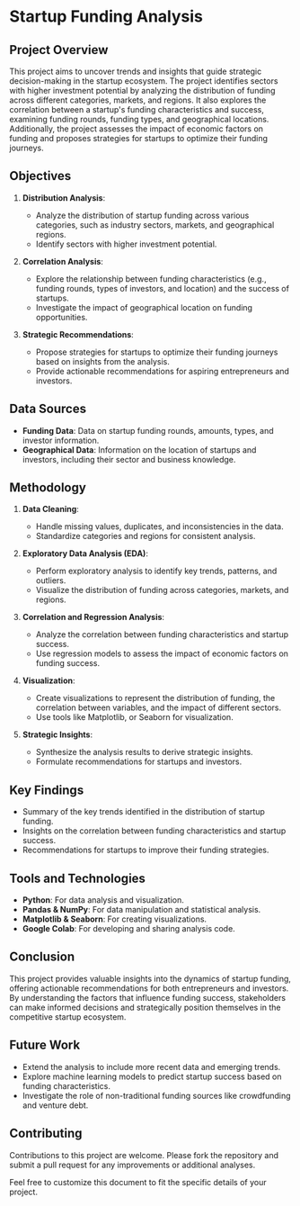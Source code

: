 # Startup Funding Analysis

## Project Overview

This project aims to uncover trends and insights that guide strategic decision-making in the startup ecosystem. The project identifies sectors with higher investment potential by analyzing the distribution of funding across different categories, markets, and regions. It also explores the correlation between a startup's funding characteristics and success, examining funding rounds, funding types, and geographical locations. Additionally, the project assesses the impact of economic factors on funding and proposes strategies for startups to optimize their funding journeys.

## Objectives

1. **Distribution Analysis**:
   - Analyze the distribution of startup funding across various categories, such as industry sectors, markets, and geographical regions.
   - Identify sectors with higher investment potential.

2. **Correlation Analysis**:
   - Explore the relationship between funding characteristics (e.g., funding rounds, types of investors, and location) and the success of startups.
   - Investigate the impact of geographical location on funding opportunities.

3. **Strategic Recommendations**:
   - Propose strategies for startups to optimize their funding journeys based on insights from the analysis.
   - Provide actionable recommendations for aspiring entrepreneurs and investors.

## Data Sources

- **Funding Data**: Data on startup funding rounds, amounts, types, and investor information.
- **Geographical Data**: Information on the location of startups and investors, including their sector and business knowledge.

## Methodology

1. **Data Cleaning**:
   - Handle missing values, duplicates, and inconsistencies in the data.
   - Standardize categories and regions for consistent analysis.

2. **Exploratory Data Analysis (EDA)**:
   - Perform exploratory analysis to identify key trends, patterns, and outliers.
   - Visualize the distribution of funding across categories, markets, and regions.

3. **Correlation and Regression Analysis**:
   - Analyze the correlation between funding characteristics and startup success.
   - Use regression models to assess the impact of economic factors on funding success.

5. **Visualization**:
   - Create visualizations to represent the distribution of funding, the correlation between variables, and the impact of different sectors.
   - Use tools like Matplotlib, or Seaborn for visualization.

6. **Strategic Insights**:
   - Synthesize the analysis results to derive strategic insights.
   - Formulate recommendations for startups and investors.

## Key Findings

- Summary of the key trends identified in the distribution of startup funding.
- Insights on the correlation between funding characteristics and startup success.
- Recommendations for startups to improve their funding strategies.

## Tools and Technologies

- **Python**: For data analysis and visualization.
- **Pandas & NumPy**: For data manipulation and statistical analysis.
- **Matplotlib & Seaborn**: For creating visualizations.
- **Google Colab**: For developing and sharing analysis code.

## Conclusion

This project provides valuable insights into the dynamics of startup funding, offering actionable recommendations for both entrepreneurs and investors. 
By understanding the factors that influence funding success, stakeholders can make informed decisions and strategically position themselves in the competitive startup ecosystem.

## Future Work

- Extend the analysis to include more recent data and emerging trends.
- Explore machine learning models to predict startup success based on funding characteristics.
- Investigate the role of non-traditional funding sources like crowdfunding and venture debt.

## Contributing

Contributions to this project are welcome. Please fork the repository and submit a pull request for any improvements or additional analyses.


Feel free to customize this document to fit the specific details of your project.
